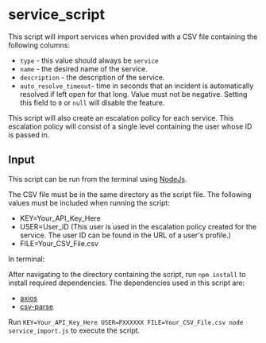 # service_script

This script will import services when provided with a CSV file containing the following columns:

- `type` - this value should always be `service`
- `name` - the desired name of the service.
- `description` - the description of the service.
- `auto_resolve_timeout`- time in seconds that an incident is automatically resolved if left open for that long. Value must not be negative. Setting this field to `0` or `null` will disable the feature.

This script will also create an escalation policy for each service. This escalation policy will consist of a single level containing the user whose ID is passed in.

## Input
This script can be run from the terminal using [NodeJs](https://nodejs.org/en/download/). 

The CSV file must be in the same directory as the script file. The following values must be included when running the script:
- KEY=Your_API_Key_Here
- USER=User_ID (This user is used in the escalation policy created for the service. The user ID can be found in the URL of a user's profile.)
- FILE=Your_CSV_File.csv

In terminal:

After navigating to the directory containing the script, run `npm install` to install required dependencies. The dependencies used in this script are:
- [axios](https://github.com/axios/axios)
- [csv-parse](https://github.com/adaltas/node-csv/tree/master/packages/csv-parse/)

Run `KEY=Your_API_Key_Here USER=PXXXXXX FILE=Your_CSV_File.csv node service_import.js` to execute the script.

